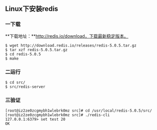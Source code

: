 ## Linux下安装redis

### 一下载

**下载地址：**http://redis.io/download，下载最新稳定版本。

```shell
$ wget http://download.redis.io/releases/redis-5.0.5.tar.gz
$ tar xzf redis-5.0.5.tar.gz
$ cd redis-5.0.5
$ make
```

### 二运行

```shell
$ cd src/
$ src/redis-server
```

### 三验证

```shell
[root@iz2ze0zcgmybh1wlebrk0mz src]# cd /usr/local/redis-5.0.5/src/
[root@iz2ze0zcgmybh1wlebrk0mz src]# ./redis-cli 
127.0.0.1:6379> set test 20
OK
```

